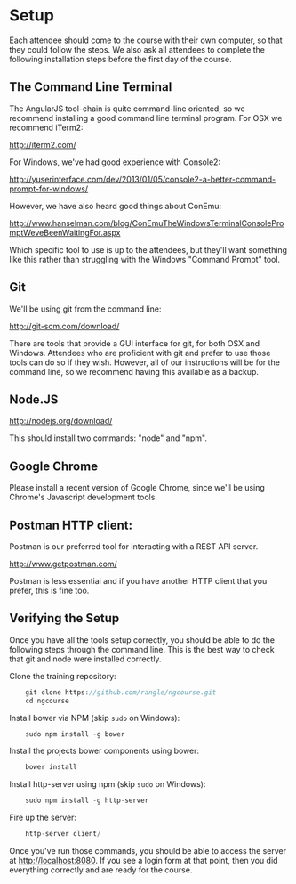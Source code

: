 # Setup

Each attendee should come to the course with their own computer, so that they
could follow the steps. We also ask all attendees to complete the following
installation steps before the first day of the course.

## The Command Line Terminal

The AngularJS tool-chain is quite command-line oriented, so we recommend installing a good command line terminal program. For OSX we recommend iTerm2:

<http://iterm2.com/>

For Windows, we've had good experience with Console2:

<http://yuserinterface.com/dev/2013/01/05/console2-a-better-command-prompt-for-windows/>

However, we have also heard good things about ConEmu:

<http://www.hanselman.com/blog/ConEmuTheWindowsTerminalConsolePromptWeveBeenWaitingFor.aspx>

Which specific tool to use is up to the attendees, but they'll want something
like this rather than struggling with the Windows "Command Prompt" tool.

## Git

We'll be using git from the command line:

<http://git-scm.com/download/>

There are tools that provide a GUI interface for git, for both OSX and
Windows. Attendees who are proficient with git and prefer to use those tools
can do so if they wish. However, all of our instructions will be for the
command line, so we recommend having this available as a backup.

## Node.JS

<http://nodejs.org/download/>

This should install two commands: "node" and "npm".

## Google Chrome

Please install a recent version of Google Chrome, since we'll be using
Chrome's Javascript development tools.

## Postman HTTP client:

Postman is our preferred tool for interacting with a REST API server.

<http://www.getpostman.com/>

Postman is less essential and if you have another HTTP client that you prefer, this is fine too.

## Verifying the Setup

Once you have all the tools setup correctly, you should be able to do the
following steps through the command line. This is the best way to check that
git and node were installed correctly.

Clone the training repository:

```javascript
    git clone https://github.com/rangle/ngcourse.git
    cd ngcourse
```

Install bower via NPM (skip `sudo` on Windows):

```javascript
    sudo npm install -g bower
```

Install the projects bower components using bower:

```javascript
    bower install
```

Install http-server using npm (skip `sudo` on Windows):

```javascript
    sudo npm install -g http-server
```

Fire up the server:

```javascript
    http-server client/
```

Once you've run those commands, you should be able to access the server at
<http://localhost:8080>. If you see a login form at that point, then you did
everything correctly and are ready for the course.